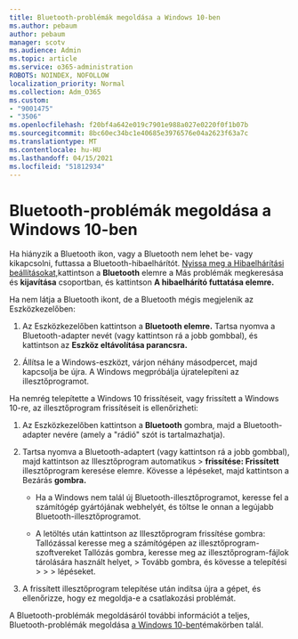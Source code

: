 ```yaml
---
title: Bluetooth-problémák megoldása a Windows 10-ben
ms.author: pebaum
author: pebaum
manager: scotv
ms.audience: Admin
ms.topic: article
ms.service: o365-administration
ROBOTS: NOINDEX, NOFOLLOW
localization_priority: Normal
ms.collection: Adm_O365
ms.custom:
- "9001475"
- "3506"
ms.openlocfilehash: f20bf4a642e019c7901e988a027e0220f0f1b07b
ms.sourcegitcommit: 8bc60ec34bc1e40685e3976576e04a2623f63a7c
ms.translationtype: MT
ms.contentlocale: hu-HU
ms.lasthandoff: 04/15/2021
ms.locfileid: "51812934"
---
```

# <a name="fix-bluetooth-problems-in-windows-10"></a>Bluetooth-problémák megoldása a Windows 10-ben

Ha hiányzik a Bluetooth ikon, vagy a Bluetooth nem lehet be- vagy kikapcsolni, futtassa a Bluetooth-hibaelhárítót. [Nyissa meg a Hibaelhárítási beállításokat,](ms-settings:troubleshoot)kattintson a **Bluetooth** elemre a Más problémák megkeresása és **kijavítása** csoportban, és kattintson **A hibaelhárító futtatása elemre.**

Ha nem látja a Bluetooth ikont, de a Bluetooth mégis megjelenik az Eszközkezelőben:

1. Az Eszközkezelőben kattintson a **Bluetooth elemre.** Tartsa nyomva a Bluetooth-adapter nevét (vagy kattintson rá a jobb gombbal), és kattintson az **Eszköz eltávolítása parancsra.**

2. Állítsa le a Windows-eszközt, várjon néhány másodpercet, majd kapcsolja be újra. A Windows megpróbálja újratelepíteni az illesztőprogramot.

Ha nemrég telepítette a Windows 10 frissítéseit, vagy frissített a Windows 10-re, az illesztőprogram frissítéseit is ellenőrizheti:

1. Az Eszközkezelőben kattintson a **Bluetooth** gombra, majd a Bluetooth-adapter nevére (amely a "rádió" szót is tartalmazhatja).

2. Tartsa nyomva a Bluetooth-adaptert (vagy kattintson rá a jobb gombbal), majd kattintson az Illesztőprogram automatikus  >  **frissítése: Frissített** illesztőprogram keresése elemre. Kövesse a lépéseket, majd kattintson a Bezárás **gombra.**

      - Ha a Windows nem talál új Bluetooth-illesztőprogramot, keresse fel a számítógép gyártójának webhelyét, és töltse le onnan a legújabb Bluetooth-illesztőprogramot.

    - A letöltés után kattintson az Illesztőprogram frissítése gombra: Tallózással keresse meg a számítógépen az illesztőprogram-szoftvereket Tallózás gombra, keresse meg az illesztőprogram-fájlok tárolására használt helyet, > Tovább gombra, és kövesse a telepítési  >    >     >  lépéseket.

3. A frissített illesztőprogram telepítése után indítsa újra a gépet, és ellenőrizze, hogy ez megoldja-e a csatlakozási problémát.

A Bluetooth-problémák megoldásáról további információt a teljes, Bluetooth-problémák megoldása [a Windows 10-ben](https://support.microsoft.com/help/14169/windows-10-fix-bluetooth-problems)témakörben talál.

